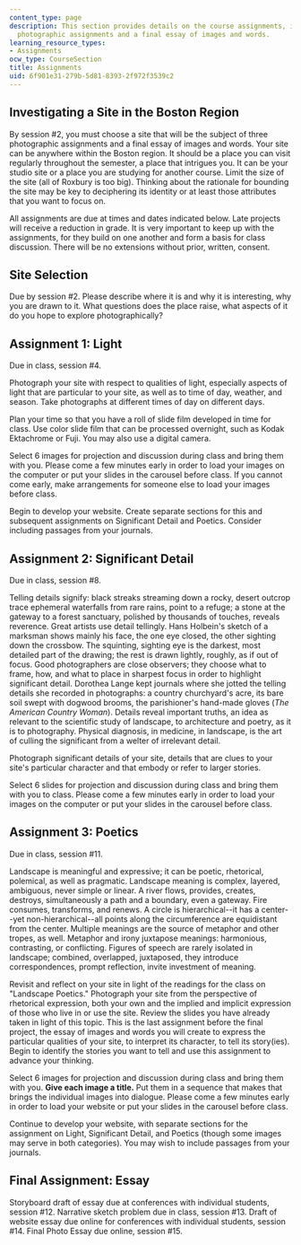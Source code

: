 ```yaml
---
content_type: page
description: This section provides details on the course assignments, including three
  photographic assignments and a final essay of images and words.
learning_resource_types:
- Assignments
ocw_type: CourseSection
title: Assignments
uid: 6f901e31-279b-5d81-8393-2f972f3539c2
---
```


Investigating a Site in the Boston Region
-----------------------------------------

By session #2, you must choose a site that will be the subject of three photographic assignments and a final essay of images and words. Your site can be anywhere within the Boston region. It should be a place you can visit regularly throughout the semester, a place that intrigues you. It can be your studio site or a place you are studying for another course. Limit the size of the site (all of Roxbury is too big). Thinking about the rationale for bounding the site may be key to deciphering its identity or at least those attributes that you want to focus on.

All assignments are due at times and dates indicated below. Late projects will receive a reduction in grade. It is very important to keep up with the assignments, for they build on one another and form a basis for class discussion. There will be no extensions without prior, written, consent.

Site Selection
--------------

Due by session #2. Please describe where it is and why it is interesting, why you are drawn to it. What questions does the place raise, what aspects of it do you hope to explore photographically?

Assignment 1: Light
-------------------

Due in class, session #4.

Photograph your site with respect to qualities of light, especially aspects of light that are particular to your site, as well as to time of day, weather, and season. Take photographs at different times of day on different days.

Plan your time so that you have a roll of slide film developed in time for class. Use color slide film that can be processed overnight, such as Kodak Ektachrome or Fuji. You may also use a digital camera.

Select 6 images for projection and discussion during class and bring them with you. Please come a few minutes early in order to load your images on the computer or put your slides in the carousel before class. If you cannot come early, make arrangements for someone else to load your images before class.

Begin to develop your website. Create separate sections for this and subsequent assignments on Significant Detail and Poetics. Consider including passages from your journals.

Assignment 2: Significant Detail
--------------------------------

Due in class, session #8.

Telling details signify: black streaks streaming down a rocky, desert outcrop trace ephemeral waterfalls from rare rains, point to a refuge; a stone at the gateway to a forest sanctuary, polished by thousands of touches, reveals reverence. Great artists use detail tellingly. Hans Holbein's sketch of a marksman shows mainly his face, the one eye closed, the other sighting down the crossbow. The squinting, sighting eye is the darkest, most detailed part of the drawing; the rest is drawn lightly, roughly, as if out of focus. Good photographers are close observers; they choose what to frame, how, and what to place in sharpest focus in order to highlight significant detail. Dorothea Lange kept journals where she jotted the telling details she recorded in photographs: a country churchyard's acre, its bare soil swept with dogwood brooms, the parishioner's hand-made gloves (_The American Country Woman_). Details reveal important truths, an idea as relevant to the scientific study of landscape, to architecture and poetry, as it is to photography. Physical diagnosis, in medicine, in landscape, is the art of culling the significant from a welter of irrelevant detail.

Photograph significant details of your site, details that are clues to your site's particular character and that embody or refer to larger stories.

Select 6 slides for projection and discussion during class and bring them with you to class. Please come a few minutes early in order to load your images on the computer or put your slides in the carousel before class.

Assignment 3: Poetics
---------------------

Due in class, session #11.

Landscape is meaningful and expressive; it can be poetic, rhetorical, polemical, as well as pragmatic. Landscape meaning is complex, layered, ambiguous, never simple or linear. A river flows, provides, creates, destroys, simultaneously a path and a boundary, even a gateway. Fire consumes, transforms, and renews. A circle is hierarchical--it has a center--yet non-hierarchical--all points along the circumference are equidistant from the center. Multiple meanings are the source of metaphor and other tropes, as well. Metaphor and irony juxtapose meanings: harmonious, contrasting, or conflicting. Figures of speech are rarely isolated in landscape; combined, overlapped, juxtaposed, they introduce correspondences, prompt reflection, invite investment of meaning.

Revisit and reflect on your site in light of the readings for the class on "Landscape Poetics." Photograph your site from the perspective of rhetorical expression, both your own and the implied and implicit expression of those who live in or use the site. Review the slides you have already taken in light of this topic. This is the last assignment before the final project, the essay of images and words you will create to express the particular qualities of your site, to interpret its character, to tell its story(ies). Begin to identify the stories you want to tell and use this assignment to advance your thinking.

Select 6 images for projection and discussion during class and bring them with you. **Give each image a title.** Put them in a sequence that makes that brings the individual images into dialogue. Please come a few minutes early in order to load your website or put your slides in the carousel before class.

Continue to develop your website, with separate sections for the assignment on Light, Significant Detail, and Poetics (though some images may serve in both categories). You may wish to include passages from your journals.

Final Assignment: Essay
-----------------------

Storyboard draft of essay due at conferences with individual students, session #12. Narrative sketch problem due in class, session #13. Draft of website essay due online for conferences with individual students, session #14. Final Photo Essay due online, session #15.